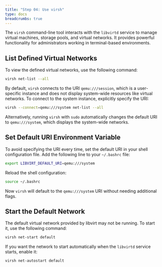 ```yaml
---
title: "Step 04: Use virsh"
type: docs
breadcrumbs: true
---
```


The `virsh` command-line tool interacts with the `libvirtd` service to manage virtual machines, storage pools, and virtual networks. It provides powerful functionality for administrators working in terminal-based environments.

## List Defined Virtual Networks

To view the defined virtual networks, use the following command:

```bash
virsh net-list --all
```

By default, `virsh` connects to the URI `qemu:///session`, which is a user-specific instance and does not display system-wide resources like virtual networks. To connect to the system instance, explicitly specify the URI:

```bash
virsh --connect=qemu:///system net-list --all
```

Alternatively, running `virsh` with `sudo` automatically changes the default URI to `qemu:///system`, which displays the system-wide networks.

## Set Default URI Environment Variable

To avoid specifying the URI every time, set the default URI in your shell configuration file. Add the following line to your `~/.bashrc` file:

```bash
export LIBVIRT_DEFAULT_URI=qemu:///system
```

Reload the shell configuration:

```bash
source ~/.bashrc
```

Now `virsh` will default to the `qemu:///system` URI without needing additional flags.

## Start the Default Network

The default virtual network provided by libvirt may not be running. To start it, use the following command:

```bash
virsh net-start default
```

If you want the network to start automatically when the `libvirtd` service starts, enable it:

```bash
virsh net-autostart default
```